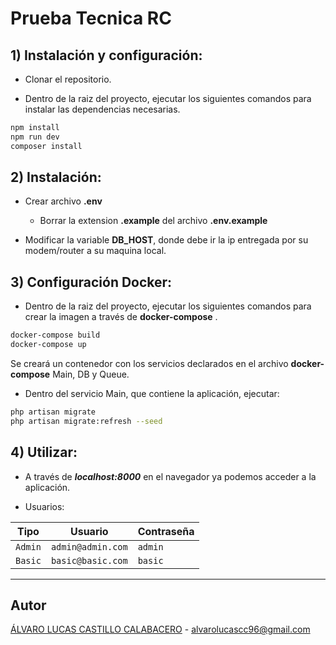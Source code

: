 # Prueba Tecnica RC

## 1) Instalación y configuración:

- Clonar el repositorio.

- Dentro de la raiz del proyecto, ejecutar los siguientes comandos para instalar las dependencias necesarias.

```sh
npm install
npm run dev
composer install
```

## 2) Instalación:
- Crear archivo **.env**
    - Borrar la extension **.example** del archivo **.env.example**

- Modificar la variable **DB_HOST**, donde debe ir la ip entregada por su modem/router a su maquina local.


## 3) Configuración Docker:

- Dentro de la raiz del proyecto, ejecutar los siguientes comandos para crear la imagen a través de **docker-compose** . 

```sh
docker-compose build
docker-compose up
```

Se creará un contenedor con los servicios declarados en el archivo **docker-compose** Main, DB y Queue.

- Dentro del servicio Main, que contiene la aplicación, ejecutar: 

```sh
php artisan migrate
php artisan migrate:refresh --seed
```

## 4) Utilizar:
- A través de ***localhost:8000*** en el navegador ya podemos acceder a la aplicación.

- Usuarios:

| Tipo |  Usuario | Contraseña |
| ------ | ------ | ------ | 
| `Admin` | `admin@admin.com` |`admin` |
| `Basic` | `basic@basic.com` |`basic` |

---
## Autor

[ÁLVARO LUCAS CASTILLO CALABACERO](https://github.com/AlvaroCC96) - <alvarolucascc96@gmail.com> 
